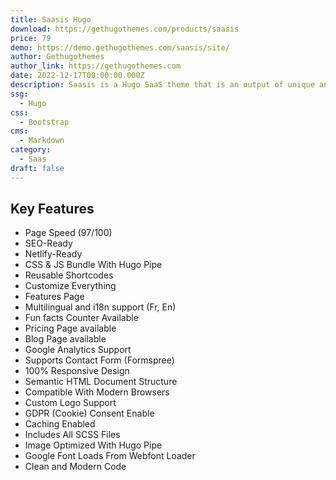 ```yaml
---
title: Saasis Hugo
download: https://gethugothemes.com/products/saasis
price: 79
demo: https://demo.gethugothemes.com/saasis/site/
author: Gethugothemes
author_link: https://gethugothemes.com
date: 2022-12-17T00:00:00.000Z
description: Saasis is a Hugo SaaS theme that is an output of unique and trending design ideas. It offers more than 10 different pages to represent your SaaS theme effectively.
ssg:
  - Hugo
css:
  - Bootstrap
cms:
  - Markdown
category:
  - Saas
draft: false
---
```


## Key Features

- Page Speed (97/100)
- SEO-Ready
- Netlify-Ready
- CSS & JS Bundle With Hugo Pipe
- Reusable Shortcodes
- Customize Everything
- Features Page
- Multilingual and i18n support (Fr, En)
- Fun facts Counter Available
- Pricing Page available
- Blog Page available
- Google Analytics Support
- Supports Contact Form (Formspree)
- 100% Responsive Design
- Semantic HTML Document Structure
- Compatible With Modern Browsers
- Custom Logo Support
- GDPR (Cookie) Consent Enable
- Caching Enabled
- Includes All SCSS Files
- Image Optimized With Hugo Pipe
- Google Font Loads From Webfont Loader
- Clean and Modern Code
